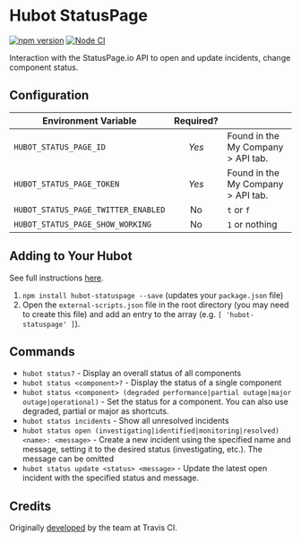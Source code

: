 # Hubot StatusPage

[![npm version](https://badge.fury.io/js/hubot-statuspage.svg)](http://badge.fury.io/js/hubot-statuspage) [![Node CI](https://github.com/stephenyeargin/hubot-statuspage/actions/workflows/nodejs.yml/badge.svg)](https://github.com/stephenyeargin/hubot-statuspage/actions/workflows/nodejs.yml)

Interaction with the StatusPage.io API to open and update incidents, change component status.

## Configuration

| Environment Variable                | Required? |                            |
| ------------------------------------| :-------: | -------------------------- |
| `HUBOT_STATUS_PAGE_ID`              | *Yes* | Found in the My Company > API tab. |
| `HUBOT_STATUS_PAGE_TOKEN`           | *Yes* | Found in the My Company > API tab. |
| `HUBOT_STATUS_PAGE_TWITTER_ENABLED` | No  | `t` or `f`                       |
| `HUBOT_STATUS_PAGE_SHOW_WORKING`    | No  | `1` or nothing                   |

## Adding to Your Hubot

See full instructions [here](https://github.com/github/hubot/blob/master/docs/scripting.md#npm-packages).

1. `npm install hubot-statuspage --save` (updates your `package.json` file)
2. Open the `external-scripts.json` file in the root directory (you may need to create this file) and add an entry to the array (e.g. `[ 'hubot-statuspage' ]`).

## Commands

- `hubot status?` - Display an overall status of all components
- `hubot status <component>?` - Display the status of a single component
- `hubot status <component> (degraded performance|partial outage|major outage|operational)` - Set the status for a component. You can also use degraded, partial or major as shortcuts.
- `hubot status incidents` - Show all unresolved incidents
- `hubot status open (investigating|identified|monitoring|resolved) <name>: <message>` - Create a new incident using the specified name and message, setting it to the desired status (investigating, etc.). The message can be omitted
- `hubot status update <status> <message>` - Update the latest open incident with the specified status and message.

## Credits

Originally [developed](https://github.com/travis-ci/moustached-hubot/blob/master/scripts/statuspage.coffee) by the team at Travis CI.
